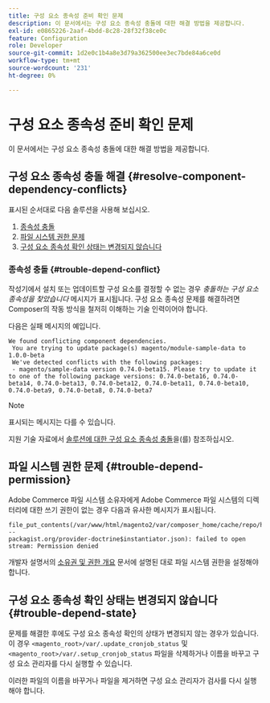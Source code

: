 ```yaml
---
title: 구성 요소 종속성 준비 확인 문제
description: 이 문서에서는 구성 요소 종속성 충돌에 대한 해결 방법을 제공합니다.
exl-id: e0865226-2aaf-4bdd-8c28-28f32f38ce0c
feature: Configuration
role: Developer
source-git-commit: 1d2e0c1b4a8e3d79a362500ee3ec7bde84a6ce0d
workflow-type: tm+mt
source-wordcount: '231'
ht-degree: 0%

---
```


# 구성 요소 종속성 준비 확인 문제

이 문서에서는 구성 요소 종속성 충돌에 대한 해결 방법을 제공합니다.

## 구성 요소 종속성 충돌 해결 {#resolve-component-dependency-conflicts}

표시된 순서대로 다음 솔루션을 사용해 보십시오.

1. [종속성 충돌](#trouble-depend-conflict)
1. [파일 시스템 권한 문제](#trouble-depend-permission)
1. [구성 요소 종속성 확인 상태는 변경되지 않습니다](#trouble-depend-state)

### 종속성 충돌 {#trouble-depend-conflict}

작성기에서 설치 또는 업데이트할 구성 요소를 결정할 수 없는 경우 *충돌하는 구성 요소 종속성을 찾았습니다* 메시지가 표시됩니다. 구성 요소 종속성 문제를 해결하려면 Composer의 작동 방식을 철저히 이해하는 기술 인력이어야 합니다.

다음은 실패 메시지의 예입니다.

```terminal
We found conflicting component dependencies.
 You are trying to update package(s) magento/module-sample-data to 1.0.0-beta
 We've detected conflicts with the following packages:
 - magento/sample-data version 0.74.0-beta15. Please try to update it to one of the following package versions: 0.74.0-beta16, 0.74.0-beta14, 0.74.0-beta13, 0.74.0-beta12, 0.74.0-beta11, 0.74.0-beta10, 0.74.0-beta9, 0.74.0-beta8, 0.74.0-beta7
```

>[!NOTE]
>
>표시되는 메시지는 다를 수 있습니다.

지원 기술 자료에서 [솔루션에 대한 구성 요소 종속성 충돌](/help/troubleshooting/miscellaneous/conflicting-component-dependencies.md)을(를) 참조하십시오.

## 파일 시스템 권한 문제 {#trouble-depend-permission}

Adobe Commerce 파일 시스템 소유자에게 Adobe Commerce 파일 시스템의 디렉터리에 대한 쓰기 권한이 없는 경우 다음과 유사한 메시지가 표시됩니다.

```terminal
file_put_contents(/var/www/html/magento2/var/composer_home/cache/repo/https---
packagist.org/provider-doctrine$instantiator.json): failed to open stream: Permission denied
```

개발자 설명서의 [소유권 및 권한 개요](https://devdocs.magento.com/guides/v2.3/install-gde/prereq/file-sys-perms-over.html) 문서에 설명된 대로 파일 시스템 권한을 설정해야 합니다.

## 구성 요소 종속성 확인 상태는 변경되지 않습니다 {#trouble-depend-state}

문제를 해결한 후에도 구성 요소 종속성 확인의 상태가 변경되지 않는 경우가 있습니다. 이 경우 `<magento_root>/var/.update_cronjob_status` 및 `<magento_root>/var/.setup_cronjob_status` 파일을 삭제하거나 이름을 바꾸고 구성 요소 관리자를 다시 실행할 수 있습니다.

이러한 파일의 이름을 바꾸거나 파일을 제거하면 구성 요소 관리자가 검사를 다시 실행해야 합니다.
